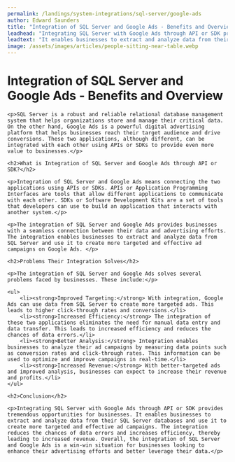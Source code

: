 ```yaml
---
permalink: /landings/system-integrations/sql-server/google-ads
author: Edward Saunders
title: "Integration of SQL Server and Google Ads - Benefits and Overview"
leadhead: "Integrating SQL Server with Google Ads through API or SDK provides tremendous opportunities for businesses"
leadtext: "It enables businesses to extract and analyze data from their SQL Server databases and use it to create more targeted and effective ad campaigns. The integration reduces the chances of data errors and increases efficiency, thereby leading to increased revenue. Overall, the integration of SQL Server and Google Ads is a win-win situation for businesses looking to enhance their advertising efforts and better leverage their data."
image: /assets/images/articles/people-sitting-near-table.webp
---
```

<div class="arttext">	<h1>Integration of SQL Server and Google Ads - Benefits and Overview</h1>

	<p>SQL Server is a robust and reliable relational database management system that helps organizations store and manage their critical data. On the other hand, Google Ads is a powerful digital advertising platform that helps businesses reach their target audience and drive conversions. These two applications, although different, can be integrated with each other using APIs or SDKs to provide even more value to businesses.</p>

	<h2>What is Integration of SQL Server and Google Ads through API or SDK?</h2>

	<p>Integration of SQL Server and Google Ads means connecting the two applications using APIs or SDKs. APIs or Application Programming Interfaces are tools that allow different applications to communicate with each other. SDKs or Software Development Kits are a set of tools that developers can use to build an application that interacts with another system.</p>

	<p>The integration of SQL Server and Google Ads provides businesses with a seamless connection between their data and advertising efforts. The integration enables businesses to extract and analyze data from SQL Server and use it to create more targeted and effective ad campaigns on Google Ads. </p>

	<h2>Problems Their Integration Solves</h2>

	<p>The integration of SQL Server and Google Ads solves several problems faced by businesses. These include:</p>

	<ul>
		<li><strong>Improved Targeting:</strong> With integration, Google Ads can use data from SQL Server to create more targeted ads. This leads to higher click-through rates and conversions.</li>
		<li><strong>Increased Efficiency:</strong> The integration of these two applications eliminates the need for manual data entry and data transfer. This leads to increased efficiency and reduces the chances of data errors.</li>
		<li><strong>Better Analysis:</strong> Integration enables businesses to analyze their ad campaigns by measuring data points such as conversion rates and click-through rates. This information can be used to optimize and improve campaigns in real-time.</li>
		<li><strong>Increased Revenue:</strong> With better-targeted ads and improved analysis, businesses can expect to increase their revenue and profits.</li>
	</ul>

	<h2>Conclusion</h2>

	<p>Integrating SQL Server with Google Ads through API or SDK provides tremendous opportunities for businesses. It enables businesses to extract and analyze data from their SQL Server databases and use it to create more targeted and effective ad campaigns. The integration reduces the chances of data errors and increases efficiency, thereby leading to increased revenue. Overall, the integration of SQL Server and Google Ads is a win-win situation for businesses looking to enhance their advertising efforts and better leverage their data.</p>

</div>